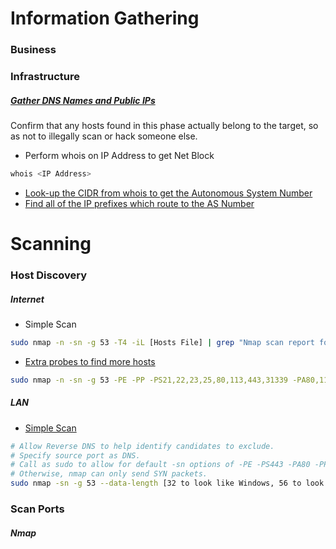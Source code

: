 # Information Gathering
### Business
### Infrastructure
##### [Gather DNS Names and Public IPs](https://nmap.org/book/host-discovery-find-ips.html)
Confirm that any hosts found in this phase actually belong to the target, so as not to illegally scan or hack someone else.

* Perform whois on IP Address to get Net Block
```bash
whois <IP Address>
```
* [Look-up the CIDR from whois to get the Autonomous System Number](https://asn.cymru.com/cgi-bin/whois.cgi)
* [Find all of the IP prefixes which route to the AS Number](https://www.robtex.com/as/)

# Scanning
### Host Discovery 
##### Internet
* Simple Scan
```bash
sudo nmap -n -sn -g 53 -T4 -iL [Hosts File] | grep "Nmap scan report for" | cut -d ' ' -f5 > InternetDefaultPing.hostscan
```
* [Extra probes to find more hosts](https://nmap.org/book/host-discovery-strategies.html)
```bash
sudo nmap -n -sn -g 53 -PE -PP -PS21,22,23,25,80,113,443,31339 -PA80,113,443,10042 -PU161,40125 -T4 -iL [Hosts File] | grep "Nmap scan report for" | cut -d ' ' -f5 > InternetExtendedPing.hostscan
```
##### LAN
* [Simple Scan](https://nmap.org/book/host-discovery-techniques.html#host-discovery-default)
```bash
# Allow Reverse DNS to help identify candidates to exclude.
# Specify source port as DNS.
# Call as sudo to allow for default -sn options of -PE -PS443 -PA80 -PP.
# Otherwise, nmap can only send SYN packets.
sudo nmap -sn -g 53 --data-length [32 to look like Windows, 56 to look like Linux] [Target Host]/[Network ID] --ttl [Value] --randomize-hosts --reason --exclude [Attack Host] | grep "Nmap scan report for" | cut -d ' ' -f5 > LanDefaultPing.hostscan
```

### Scan Ports
##### Nmap